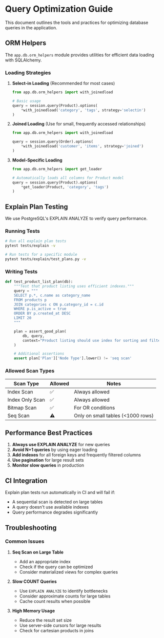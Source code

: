 # Query Optimization Guide

This document outlines the tools and practices for optimizing database queries in the application.

## ORM Helpers

The `app.db.orm_helpers` module provides utilities for efficient data loading with SQLAlchemy.

### Loading Strategies

1. **Select-in Loading** (Recommended for most cases)

   ```python
   from app.db.orm_helpers import with_joinedload

   # Basic usage
   query = session.query(Product).options(
       *with_joinedload('category', 'tags', strategy='selectin')
   )
   ```

1. **Joined Loading** (Use for small, frequently accessed relationships)

   ```python
   from app.db.orm_helpers import with_joinedload

   query = session.query(Order).options(
       *with_joinedload('customer', 'items', strategy='joined')
   )
   ```

1. **Model-Specific Loading**

   ```python
   from app.db.orm_helpers import get_loader

   # Automatically loads all columns for Product model
   query = session.query(Product).options(
       *get_loader(Product, 'category', 'tags')
   )
   ```

## Explain Plan Testing

We use PostgreSQL's EXPLAIN ANALYZE to verify query performance.

### Running Tests

```bash
# Run all explain plan tests
pytest tests/explain -v

# Run tests for a specific module
pytest tests/explain/test_plans.py -v
```

### Writing Tests

```python
def test_product_list_plan(db):
    """Test that product listing uses efficient indexes."""
    query = """
    SELECT p.*, c.name as category_name
    FROM products p
    JOIN categories c ON p.category_id = c.id
    WHERE p.is_active = true
    ORDER BY p.created_at DESC
    LIMIT 20
    """

    plan = assert_good_plan(
        db, query,
        context="Product listing should use index for sorting and filtering"
    )

    # Additional assertions
    assert plan['Plan']['Node Type'].lower() != 'seq scan'
```

### Allowed Scan Types

| Scan Type       | Allowed | Notes                              |
| --------------- | ------- | ---------------------------------- |
| Index Scan      | ✅      | Always allowed                     |
| Index Only Scan | ✅      | Always allowed                     |
| Bitmap Scan     | ✅      | For OR conditions                  |
| Seq Scan        | ⚠️      | Only on small tables (\<1000 rows) |

## Performance Best Practices

1. **Always use EXPLAIN ANALYZE** for new queries
1. **Avoid N+1 queries** by using eager loading
1. **Add indexes** for all foreign keys and frequently filtered columns
1. **Use pagination** for large result sets
1. **Monitor slow queries** in production

## CI Integration

Explain plan tests run automatically in CI and will fail if:

- A sequential scan is detected on large tables
- A query doesn't use available indexes
- Query performance degrades significantly

## Troubleshooting

### Common Issues

1. **Seq Scan on Large Table**

   - Add an appropriate index
   - Check if the query can be optimized
   - Consider materialized views for complex queries

1. **Slow COUNT Queries**

   - Use `EXPLAIN ANALYZE` to identify bottlenecks
   - Consider approximate counts for large tables
   - Cache count results when possible

1. **High Memory Usage**

   - Reduce the result set size
   - Use server-side cursors for large results
   - Check for cartesian products in joins

